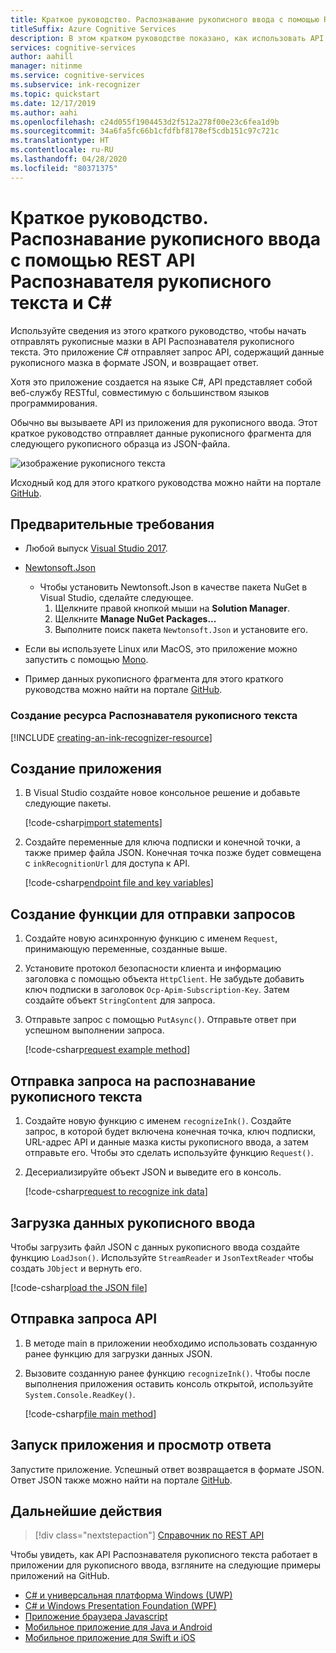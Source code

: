 ```yaml
---
title: Краткое руководство. Распознавание рукописного ввода с помощью REST API Распознавателя рукописного текста и C#
titleSuffix: Azure Cognitive Services
description: В этом кратком руководстве показано, как использовать API "Распознаватель рукописного текста", чтобы начать распознавать рукописный текст.
services: cognitive-services
author: aahill
manager: nitinme
ms.service: cognitive-services
ms.subservice: ink-recognizer
ms.topic: quickstart
ms.date: 12/17/2019
ms.author: aahi
ms.openlocfilehash: c24d055f1904453d2f512a278f00e23c6fea1d9b
ms.sourcegitcommit: 34a6fa5fc66b1cfdfbf8178ef5cdb151c97c721c
ms.translationtype: HT
ms.contentlocale: ru-RU
ms.lasthandoff: 04/28/2020
ms.locfileid: "80371375"
---
```

# <a name="quickstart-recognize-digital-ink-with-the-ink-recognizer-rest-api-and-c"></a>Краткое руководство. Распознавание рукописного ввода с помощью REST API Распознавателя рукописного текста и C#

Используйте сведения из этого краткого руководство, чтобы начать отправлять рукописные мазки в API Распознавателя рукописного текста. Это приложение C# отправляет запрос API, содержащий данные рукописного мазка в формате JSON, и возвращает ответ.

Хотя это приложение создается на языке C#, API представляет собой веб-службу RESTful, совместимую с большинством языков программирования.

Обычно вы вызываете API из приложения для рукописного ввода. Этот краткое руководство отправляет данные рукописного фрагмента для следующего рукописного образца из JSON-файла.

![изображение рукописного текста](../media/handwriting-sample.jpg)

Исходный код для этого краткого руководства можно найти на портале [GitHub](https://go.microsoft.com/fwlink/?linkid=2089502).

## <a name="prerequisites"></a>Предварительные требования

- Любой выпуск [Visual Studio 2017](https://visualstudio.microsoft.com/downloads/).
- [Newtonsoft.Json](https://www.newtonsoft.com/json)
    - Чтобы установить Newtonsoft.Json в качестве пакета NuGet в Visual Studio, сделайте следующее.
        1. Щелкните правой кнопкой мыши на **Solution Manager**.
        2. Щелкните **Manage NuGet Packages...**
        3. Выполните поиск пакета `Newtonsoft.Json` и установите его.
- Если вы используете Linux или MacOS, это приложение можно запустить с помощью [Mono](https://www.mono-project.com/).

- Пример данных рукописного фрагмента для этого краткого руководства можно найти на портале [GitHub](https://github.com/Azure-Samples/cognitive-services-REST-api-samples/blob/master/dotnet/Vision/InkRecognition/quickstart/example-ink-strokes.json).

### <a name="create-an-ink-recognizer-resource"></a>Создание ресурса Распознавателя рукописного текста

[!INCLUDE [creating-an-ink-recognizer-resource](../includes/setup-instructions.md)]

## <a name="create-a-new-application"></a>Создание приложения

1. В Visual Studio создайте новое консольное решение и добавьте следующие пакеты. 
    
    [!code-csharp[import statements](~/cognitive-services-rest-samples/dotnet/Vision/InkRecognition/quickstart/recognizeInk.cs?name=imports)]

2. Создайте переменные для ключа подписки и конечной точки, а также пример файла JSON. Конечная точка позже будет совмещена с `inkRecognitionUrl` для доступа к API. 

    [!code-csharp[endpoint file and key variables](~/cognitive-services-rest-samples/dotnet/Vision/InkRecognition/quickstart/recognizeInk.cs?name=vars)]

## <a name="create-a-function-to-send-requests"></a>Создание функции для отправки запросов

1. Создайте новую асинхронную функцию с именем `Request`, принимающую переменные, созданные выше.

2. Установите протокол безопасности клиента и информацию заголовка с помощью объекта `HttpClient`. Не забудьте добавить ключ подписки в заголовок `Ocp-Apim-Subscription-Key`. Затем создайте объект `StringContent` для запроса.
 
3. Отправьте запрос с помощью `PutAsync()`. Отправьте ответ при успешном выполнении запроса.  
    
    [!code-csharp[request example method](~/cognitive-services-rest-samples/dotnet/Vision/InkRecognition/quickstart/recognizeInk.cs?name=request)]

## <a name="send-an-ink-recognition-request"></a>Отправка запроса на распознавание рукописного текста

1. Создайте новую функцию с именем `recognizeInk()`. Создайте запрос, в которой будет включена конечная точка, ключ подписки, URL-адрес API и данные мазка кисты рукописного ввода, а затем отправьте его. Чтобы это сделать используйте функцию `Request()`.

2. Десериализируйте объект JSON и выведите его в консоль. 
    
    [!code-csharp[request to recognize ink data](~/cognitive-services-rest-samples/dotnet/Vision/InkRecognition/quickstart/recognizeInk.cs?name=recognize)]

## <a name="load-your-digital-ink-data"></a>Загрузка данных рукописного ввода

Чтобы загрузить файл JSON с данных рукописного ввода создайте функцию `LoadJson()`. Используйте `StreamReader` и `JsonTextReader` чтобы создать `JObject` и вернуть его.

[!code-csharp[load the JSON file](~/cognitive-services-rest-samples/dotnet/Vision/InkRecognition/quickstart/recognizeInk.cs?name=loadJson)]

## <a name="send-the-api-request"></a>Отправка запроса API

1. В методе main в приложении необходимо использовать созданную ранее функцию для загрузки данных JSON. 

2. Вызовите созданную ранее функцию `recognizeInk()`. Чтобы после выполнения приложения оставить консоль открытой, используйте `System.Console.ReadKey()`.
    
    [!code-csharp[file main method](~/cognitive-services-rest-samples/dotnet/Vision/InkRecognition/quickstart/recognizeInk.cs?name=main)]


## <a name="run-the-application-and-view-the-response"></a>Запуск приложения и просмотр ответа

Запустите приложение. Успешный ответ возвращается в формате JSON. Ответ JSON также можно найти на портале [GitHub](https://github.com/Azure-Samples/cognitive-services-REST-api-samples/blob/master/dotnet/Vision/InkRecognition/quickstart/example-response.json).


## <a name="next-steps"></a>Дальнейшие действия

> [!div class="nextstepaction"]
> [Справочник по REST API](https://go.microsoft.com/fwlink/?linkid=2089907)


Чтобы увидеть, как API Распознавателя рукописного текста работает в приложении для рукописного ввода, взгляните на следующие примеры приложений на GitHub.
* [C# и универсальная платформа Windows (UWP)](https://go.microsoft.com/fwlink/?linkid=2089803)  
* [C# и Windows Presentation Foundation (WPF)](https://go.microsoft.com/fwlink/?linkid=2089804)
* [Приложение браузера Javascript](https://go.microsoft.com/fwlink/?linkid=2089908)       
* [Мобильное приложение для Java и Android](https://go.microsoft.com/fwlink/?linkid=2089906)
* [Мобильное приложение для Swift и iOS](https://go.microsoft.com/fwlink/?linkid=2089805)
